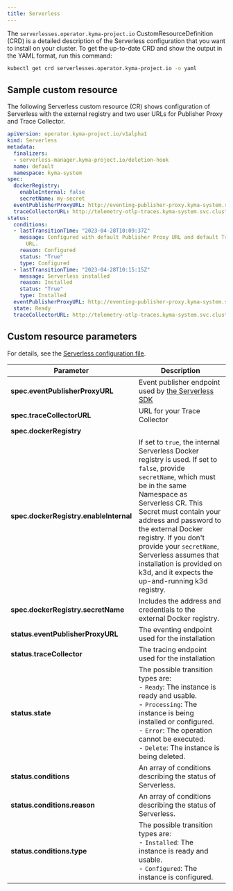 ```yaml
---
title: Serverless
---
```


The `serverlesses.operator.kyma-project.io` CustomResourceDefinition (CRD) is a detailed description of the Serverless configuration that you want to install on your cluster. To get the up-to-date CRD and show the output in the YAML format, run this command:

   ```bash
   kubectl get crd serverlesses.operator.kyma-project.io -o yaml
   ```

## Sample custom resource

The following Serverless custom resource (CR) shows configuration of Serverless with the external registry and two user URLs for Publisher Proxy and Trace Collector.

   ```yaml
   apiVersion: operator.kyma-project.io/v1alpha1
   kind: Serverless
   metadata:
     finalizers:
     - serverless-manager.kyma-project.io/deletion-hook
     name: default
     namespace: kyma-system
   spec:
     dockerRegistry:
       enableInternal: false
       secretName: my-secret
     eventPublisherProxyURL: http://eventing-publisher-proxy.kyma-system.svc.cluster.local/publish
     traceCollectorURL: http://telemetry-otlp-traces.kyma-system.svc.cluster.local:4318/v1/traces
   status:
     conditions:
     - lastTransitionTime: "2023-04-28T10:09:37Z"
       message: Configured with default Publisher Proxy URL and default Trace Collector
         URL.
       reason: Configured
       status: "True"
       type: Configured
     - lastTransitionTime: "2023-04-28T10:15:15Z"
       message: Serverless installed
       reason: Installed
       status: "True"
       type: Installed
     eventPublisherProxyURL: http://eventing-publisher-proxy.kyma-system.svc.cluster.local/publish
     state: Ready
     traceCollectorURL: http://telemetry-otlp-traces.kyma-system.svc.cluster.local:4318/v1/traces
   ```

## Custom resource parameters

For details, see the [Serverless configuration file](https://github.com/kyma-project/serverless-manager/blob/main/api/v1alpha1/serverless_types.go).

| Parameter         | Description                                   |
| ---------------------------------------- | ---------|
| **spec.eventPublisherProxyURL** | Event publisher endpoint used by [the Serverless SDK](https://kyma-project.io/docs/kyma/latest/05-technical-reference/svls-08-function-specification/#event-object-sdk) |
| **spec.traceCollectorURL** | URL for your Trace Collector  |
| **spec.dockerRegistry** |  |
| **spec.dockerRegistry.enableInternal** | If set to `true`, the internal Serverless Docker registry is used. If set to `false`, provide `secretName`, which must be in the same Namespace as Serverless CR. This Secret must contain your address and password to the external Docker registry. If you don't provide your `secretName`, Serverless assumes that installation is provided on k3d, and it expects the up-and-running k3d registry. |
| **spec.dockerRegistry.secretName** | Includes the address and credentials to the external Docker registry. |
| **status.eventPublisherProxyURL** | The eventing endpoint used for the installation |
| **status.traceCollector** | The tracing endpoint used for the installation |
| **status.state** | The possible transition types are:<br>- `Ready`: The instance is ready and usable.<br>- `Processing`: The instance is being installed or configured. <br>- `Error`: The operation cannot be executed. <br>- `Delete`: The instance is being deleted. |
| **status.conditions** | An array of conditions describing the status of Serverless. |
| **status.conditions.reason** | An array of conditions describing the status of Serverless. |
| **status.conditions.type** | The possible transition types are:<br>- `Installed`: The instance is ready and usable.<br>- `Configured`: The instance is configured. |
<!-- TABLE-END -->